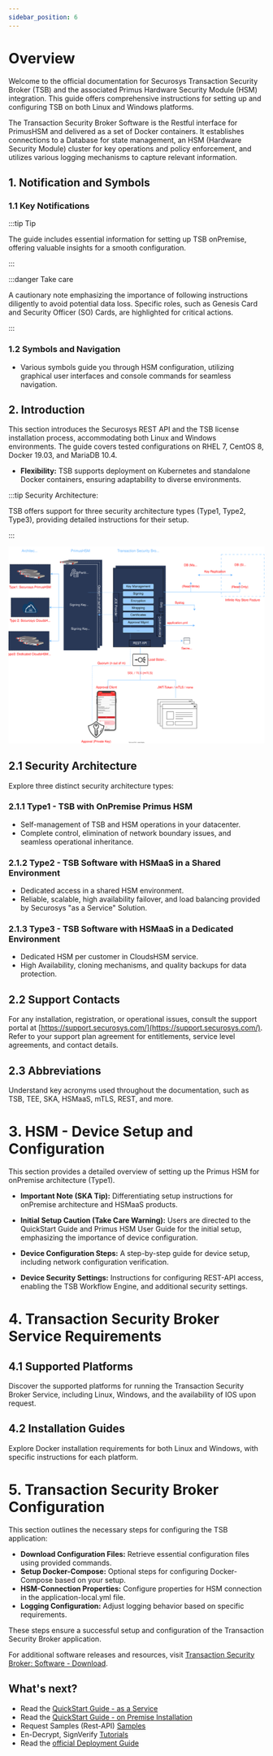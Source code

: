 ```yaml
---
sidebar_position: 6
---
```


# Overview

Welcome to the official documentation for Securosys Transaction Security Broker (TSB) and the associated Primus Hardware Security Module (HSM) integration. This guide offers comprehensive instructions for setting up and configuring TSB on both Linux and Windows platforms.

The Transaction Security Broker Software is the Restful interface for PrimusHSM and delivered as a set of Docker containers. It establishes connections to a Database for state management, an HSM (Hardware Security Module) cluster for key operations and policy enforcement, and utilizes various logging mechanisms to capture relevant information.

## 1. Notification and Symbols

### 1.1 Key Notifications

:::tip Tip

The guide includes essential information for setting up TSB onPremise, offering valuable insights for a smooth configuration.

:::

:::danger Take care

A cautionary note emphasizing the importance of following instructions diligently to avoid potential data loss. Specific roles, such as Genesis Card and Security Officer (SO) Cards, are highlighted for critical actions.

:::

### 1.2 Symbols and Navigation

- Various symbols guide you through HSM configuration, utilizing graphical user interfaces and console commands for seamless navigation.

## 2. Introduction

This section introduces the Securosys REST API and the TSB license installation process, accommodating both Linux and Windows environments. The guide covers tested configurations on RHEL 7, CentOS 8, Docker 19.03, and MariaDB 10.4.

- **Flexibility:** TSB supports deployment on Kubernetes and standalone Docker containers, ensuring adaptability to diverse environments.

:::tip Security Architecture:

TSB offers support for three security architecture types (Type1, Type2, Type3), providing detailed instructions for their setup.

:::

![TSB Architecture](./TSB/img/Untitled%20Diagram-1695464332605.drawio%20(3).svg)

## 2.1 Security Architecture

Explore three distinct security architecture types:

### 2.1.1 Type1 - TSB with OnPremise Primus HSM

- Self-management of TSB and HSM operations in your datacenter.
- Complete control, elimination of network boundary issues, and seamless operational inheritance.

### 2.1.2 Type2 - TSB Software with HSMaaS in a Shared Environment

- Dedicated access in a shared HSM environment.
- Reliable, scalable, high availability failover, and load balancing provided by Securosys "as a Service" Solution.

### 2.1.3 Type3 - TSB Software with HSMaaS in a Dedicated Environment

- Dedicated HSM per customer in CloudsHSM service.
- High Availability, cloning mechanisms, and quality backups for data protection.

## 2.2 Support Contacts

For any installation, registration, or operational issues, consult the support portal at [https://support.securosys.com/](https://support.securosys.com/). Refer to your support plan agreement for entitlements, service level agreements, and contact details.

## 2.3 Abbreviations

Understand key acronyms used throughout the documentation, such as TSB, TEE, SKA, HSMaaS, mTLS, REST, and more.

# 3. HSM - Device Setup and Configuration

This section provides a detailed overview of setting up the Primus HSM for onPremise architecture (Type1).

- **Important Note (SKA Tip):** Differentiating setup instructions for onPremise architecture and HSMaaS products.

- **Initial Setup Caution (Take Care Warning):** Users are directed to the QuickStart Guide and Primus HSM User Guide for the initial setup, emphasizing the importance of device configuration.

- **Device Configuration Steps:** A step-by-step guide for device setup, including network configuration verification.

- **Device Security Settings:** Instructions for configuring REST-API access, enabling the TSB Workflow Engine, and additional security settings.

# 4. Transaction Security Broker Service Requirements

## 4.1 Supported Platforms

Discover the supported platforms for running the Transaction Security Broker Service, including Linux, Windows, and the availability of IOS upon request.

## 4.2 Installation Guides

Explore Docker installation requirements for both Linux and Windows, with specific instructions for each platform.

# 5. Transaction Security Broker Configuration

This section outlines the necessary steps for configuring the TSB application:

- **Download Configuration Files:** Retrieve essential configuration files using provided commands.
- **Setup Docker-Compose:** Optional steps for configuring Docker-Compose based on your setup.
- **HSM-Connection Properties:** Configure properties for HSM connection in the application-local.yml file.
- **Logging Configuration:** Adjust logging behavior based on specific requirements.

These steps ensure a successful setup and configuration of the Transaction Security Broker application.

For additional software releases and resources, visit [Transaction Security Broker: Software - Download](https://support.securosys.com/external/knowledge-base/article/114).


## What's next?

- Read the [QuickStart Guide - as a Service](./TSB/1_Get-Started/0_TSB-Quickstart.md)
- Read the [QuickStart Guide - on Premise Installation](./TSB/1_Get-Started/1_TSB-Installation-OnPremises.md)
- Request Samples (Rest-API) [Samples](/docs/category/fundamentals)
- En-Decrypt, SignVerify [Tutorials](/docs/category/tutorial)
- Read the [official Deployment Guide](./TSB/2_Installation-Userguide/On-Premise-Installation.md)
